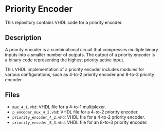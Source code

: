 # Priority Encoder

This repository contains VHDL code for a priority encoder.

## Description

A priority encoder is a combinational circuit that compresses multiple binary inputs into a smaller number of outputs. The output of a priority encoder is a binary code representing the highest priority active input.

This VHDL implementation of a priority encoder includes modules for various configurations, such as 4-to-2 priority encoder and 8-to-3 priority encoder.

## Files

- `mux_4_1.vhd`: VHDL file for a 4-to-1 multiplexer.
- `p_encoder_mux_4_2.vhd`: VHDL file for a 4-to-2 priority encoder.
- `priority_encoder_4_2.vhd`: VHDL file for a 4-to-2 priority encoder.
- `priority_encoder_8_3.vhd`: VHDL file for an 8-to-3 priority encoder.

